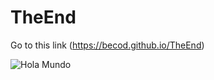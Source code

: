 # TheEnd
Go to this link (https://becod.github.io/TheEnd)

![Hola Mundo](http://jsequeiros.com/sites/default/files/imagen-cachorro-comprimir.jpg?1399003306ç)
